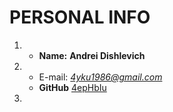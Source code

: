 # PERSONAL INFO

1. * **Name:** __Andrei Dishlevich__

2. * E-mail: *4yku1986@gmail.com*
   * **GitHub** [4epHbIu](https://github.com/4epHbIu)

3. 

